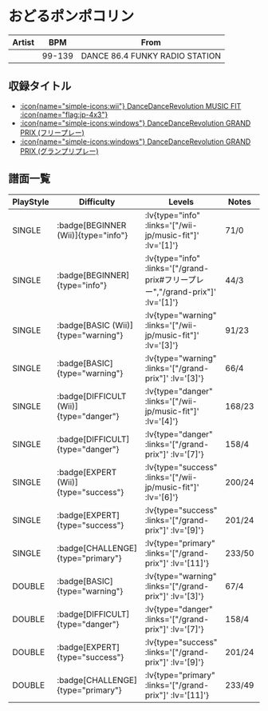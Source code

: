 # おどるポンポコリン

|Artist|BPM|From|
|------|---|----|
||99-139|DANCE 86.4 FUNKY RADIO STATION|

## 収録タイトル

- [ :icon{name="simple-icons:wii"} DanceDanceRevolution MUSIC FIT :icon{name="flag:jp-4x3"} ](/wii-jp/music-fit)
- [ :icon{name="simple-icons:windows"} DanceDanceRevolution GRAND PRIX (フリープレー)](/grand-prix#フリープレー)
- [ :icon{name="simple-icons:windows"} DanceDanceRevolution GRAND PRIX (グランプリプレー)](/grand-prix)

## 譜面一覧

|PlayStyle|Difficulty|Levels|Notes|Movie|
|---------|----------|------|-----|-----|
|SINGLE| :badge[BEGINNER (Wii)]{type="info"} | :lv{type="info" :links='["/wii-jp/music-fit"]' :lv='[1]'} |71/0||
|SINGLE| :badge[BEGINNER]{type="info"} | :lv{type="info" :links='["/grand-prix#フリープレー","/grand-prix"]' :lv='[1]'} |44/3||
|SINGLE| :badge[BASIC (Wii)]{type="warning"} | :lv{type="warning" :links='["/wii-jp/music-fit"]' :lv='[3]'} |91/23||
|SINGLE| :badge[BASIC]{type="warning"} | :lv{type="warning" :links='["/grand-prix"]' :lv='[3]'} |66/4||
|SINGLE| :badge[DIFFICULT (Wii)]{type="danger"} | :lv{type="danger" :links='["/wii-jp/music-fit"]' :lv='[4]'} |168/23||
|SINGLE| :badge[DIFFICULT]{type="danger"} | :lv{type="danger" :links='["/grand-prix"]' :lv='[7]'} |158/4||
|SINGLE| :badge[EXPERT (Wii)]{type="success"} | :lv{type="success" :links='["/wii-jp/music-fit"]' :lv='[6]'} |200/24||
|SINGLE| :badge[EXPERT]{type="success"} | :lv{type="success" :links='["/grand-prix"]' :lv='[9]'} |201/24||
|SINGLE| :badge[CHALLENGE]{type="primary"} | :lv{type="primary" :links='["/grand-prix"]' :lv='[11]'} |233/50||
|DOUBLE| :badge[BASIC]{type="warning"} | :lv{type="warning" :links='["/grand-prix"]' :lv='[3]'} |67/4||
|DOUBLE| :badge[DIFFICULT]{type="danger"} | :lv{type="danger" :links='["/grand-prix"]' :lv='[7]'} |158/4||
|DOUBLE| :badge[EXPERT]{type="success"} | :lv{type="success" :links='["/grand-prix"]' :lv='[9]'} |201/24||
|DOUBLE| :badge[CHALLENGE]{type="primary"} | :lv{type="primary" :links='["/grand-prix"]' :lv='[11]'} |233/49||
